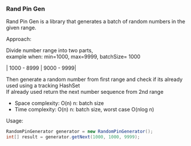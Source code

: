 ### Rand Pin Gen

Rand Pin Gen is a library that generates a batch of random numbers in the given range.

Approach:

Divide number range into two parts,  
example when: min=1000, max=9999,  batchSize= 1000

| 1000 - 8999 | 9000 - 9999|

Then generate a random number from first range and check if its already used using a tracking HashSet  
If already used return the next number sequence from 2nd range


- Space complexity: O(n) n: batch size
- Time complexity: O(n) n: batch size, worst case O(nlog n)

Usage:

```java 
RandomPinGenerator generator = new RandomPinGenerator();
int[] result = generator.getNext(1000, 1000, 9999);
   ```
